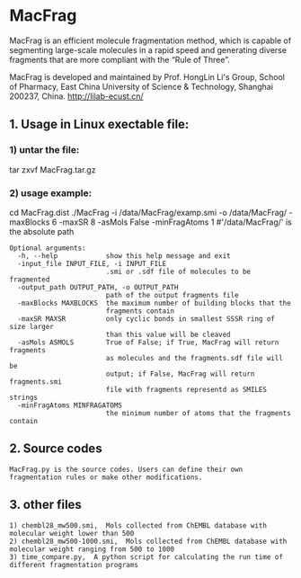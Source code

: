 # MacFrag
MacFrag is an efficient molecule fragmentation method, which is capable of segmenting large-scale molecules in a rapid speed and 
generating diverse fragments that are more compliant with the “Rule of Three”. 

MacFrag is developed and maintained by Prof. HongLin Li's Group, School of Pharmacy, East China University of Science & Technology, Shanghai 200237, China. 
http://lilab-ecust.cn/

## 1. Usage in Linux exectable file:

### 1) untar the file:
tar zxvf MacFrag.tar.gz

### 2) usage example: 
cd MacFrag.dist
./MacFrag -i /data/MacFrag/examp.smi -o /data/MacFrag/ -maxBlocks 6 -maxSR 8 -asMols False -minFragAtoms 1    #'/data/MacFrag/' is the absolute path
```
Optional arguments:
  -h, --help            show this help message and exit
  -input_file INPUT_FILE, -i INPUT_FILE
                        .smi or .sdf file of molecules to be fragmented
  -output_path OUTPUT_PATH, -o OUTPUT_PATH
                        path of the output fragments file
  -maxBlocks MAXBLOCKS  the maximum number of building blocks that the
                        fragments contain
  -maxSR MAXSR          only cyclic bonds in smallest SSSR ring of size larger
                        than this value will be cleaved
  -asMols ASMOLS        True of False; if True, MacFrag will return fragments
                        as molecules and the fragments.sdf file will be
                        output; if False, MacFrag will return fragments.smi
                        file with fragments representd as SMILES strings
  -minFragAtoms MINFRAGATOMS
                        the minimum number of atoms that the fragments contain
```                        
## 2. Source codes
``` 
MacFrag.py is the source codes. Users can define their own fragmentation rules or make other modifications. 
``` 
## 3. other files
``` 
1) chembl28_mw500.smi,  Mols collected from ChEMBL database with molecular weight lower than 500
2) chembl28_mw500-1000.smi,  Mols collected from ChEMBL database with molecular weight ranging from 500 to 1000
3) time_compare.py,  A python script for calculating the run time of different fragmentation programs
``` 
